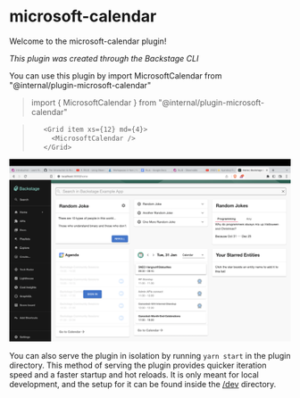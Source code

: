 # microsoft-calendar

Welcome to the microsoft-calendar plugin!

_This plugin was created through the Backstage CLI_

You can use this plugin by import MicrosoftCalendar from "@internal/plugin-microsoft-calendar"

> import { MicrosoftCalendar } from "@internal/plugin-microsoft-calendar"

>        <Grid item xs={12} md={4}>
>          <MicrosoftCalendar />
>        </Grid>

![MicrosoftCalendar plugin screenshot](./docs/microsoft-calendar-plugin.png)

You can also serve the plugin in isolation by running `yarn start` in the plugin directory.
This method of serving the plugin provides quicker iteration speed and a faster startup and hot reloads.
It is only meant for local development, and the setup for it can be found inside the [/dev](./dev) directory.
